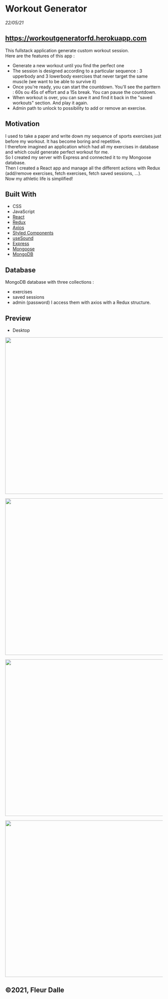 # Workout Generator

_22/05/21_

## https://workoutgeneratorfd.herokuapp.com

This fullstack application generate custom workout session. <br>
Here are the features of this app :

- Generate a new workout until you find the perfect one
- The session is designed according to a particular sequence : 3 upperbody and 3 lowerbody exercises that never target the same muscle (we want to be able to survive it)
- Once you're ready, you can start the countdown. You'll see the parttern : 60s ou 45s of effort and a 15s break. You can pause the countdown.
- When workout is over, you can save it and find it back in the "saved workouts" section. And play it again.
- Admin path to unlock to possibility to add or remove an exercise.

## Motivation

I used to take a paper and write down my sequence of sports exercises just before my workout. It has become boring and repetitive. <br>
I therefore imagined an application which had all my exercises in database and which could generate perfect workout for me. <br>
So I created my server with Express and connected it to my Mongoose database. <br>
Then I created a React app and manage all the different actions with Redux (add/remove exercises, fetch exercises, fetch saved sessions, ...). <br>
Now my athletic life is simplified!

## Built With

- CSS
- JavaScript
- [React](https://fr.reactjs.org/)
- [Redux](https://redux.js.org/)
- [Axios](https://www.npmjs.com/package/axios)
- [Styled Components](https://styled-components.com/)
- [useSound](https://www.npmjs.com/package/use-sound)
- [Express](https://expressjs.com/)
- [Mongoose](https://mongoosejs.com/)
- [MongoDB](https://www.mongodb.com/)

## Database

MongoDB database with three collections :

- exercises
- saved sessions
- admin (password)
  I access them with axios with a Redux structure.

## Preview

- Desktop <br>

<p align="center">
  <a href="https://workoutgeneratorfd.herokuapp.com">
    <img src="https://user-images.githubusercontent.com/75179031/120809739-ae73ab80-c54a-11eb-9a8e-7cb36f235a4e.png" width="750" height="500">
  <a/>
</p>
  
<p align="center">
  <a href="https://workoutgeneratorfd.herokuapp.com">
    <img src="https://user-images.githubusercontent.com/75179031/120809761-b2073280-c54a-11eb-984c-913b592ed7ea.png" width="750" height="500">
  <a/>
</p>
    
<p align="center">
  <a href="https://workoutgeneratorfd.herokuapp.com">
    <img src="https://user-images.githubusercontent.com/75179031/120809744-afa4d880-c54a-11eb-9d83-6d943760f2f3.png" width="750" height="500">
  <a/>
</p>
      
<p align="center">
  <a href="https://workoutgeneratorfd.herokuapp.com">
    <img src="https://user-images.githubusercontent.com/75179031/120809755-b0d60580-c54a-11eb-9d16-5d12797bb2d9.png" width="750" height="500">
  <a/>
</p>

## ©2021, Fleur Dalle
